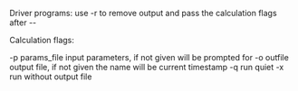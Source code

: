 Driver programs: use -r to remove output and pass the calculation flags after --

Calculation flags:

-p params_file      input parameters, if not given will be prompted for
-o outfile          output file, if not given the name will be current timestamp
-q                  run quiet
-x                  run without output file
